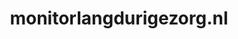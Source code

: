 ---
layout: post
title:  "monitorlangdurigezorg.nl"
internal_url:  "/data/monitorlangdurigezorg.nl.html"
categories: dutchgov
---